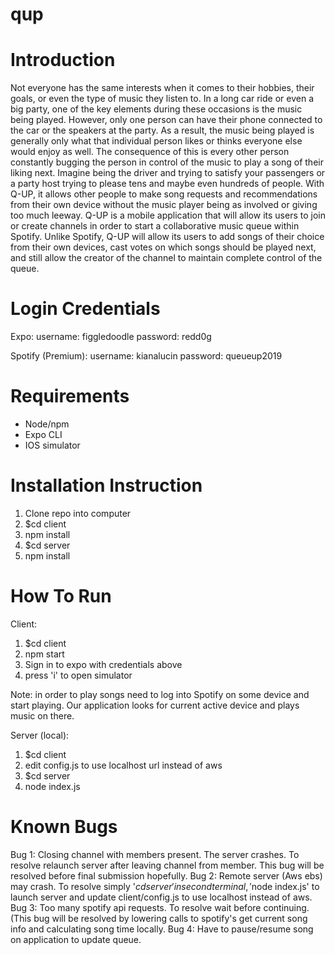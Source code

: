 # qup

# Introduction
Not everyone has the same interests when it comes to their hobbies, their goals, or even the type of music they listen to. In a long car ride or even a big party, one of the key elements during these occasions is the music being played. However, only one person can have their phone connected to the car or the speakers at the party. As a result, the music being played is generally only what that individual person likes or thinks everyone else would enjoy as well. The consequence of this is every other person constantly bugging the person in control of the music to play a song of their liking next. Imagine being the driver and trying to satisfy your passengers or a party host trying to please tens and maybe even hundreds of people. With Q-UP, it allows other people to make song requests and recommendations from their own device without the music player being as involved or giving too much leeway. Q-UP is a mobile application that will allow its users to join or create channels in order to start a collaborative music queue within Spotify. Unlike Spotify, Q-UP will allow its users to add songs of their choice from their own devices, cast votes on which songs should be played next, and still allow the creator of the channel to maintain complete control of the queue.

# Login Credentials

Expo: 
username: figgledoodle
password: redd0g

Spotify (Premium):
username: kianalucin
password: queueup2019

# Requirements
- Node/npm
- Expo CLI
- IOS simulator

# Installation Instruction
1. Clone repo into computer
2. $cd client
3. npm install
4. $cd server
5. npm install

# How To Run
Client:
1. $cd client
2. npm start
3. Sign in to expo with credentials above
4. press 'i' to open simulator

Note: in order to play songs need to log into Spotify on some device and start playing. Our application looks for current active device and plays music on there.

Server (local):
1. $cd client
2. edit config.js to use localhost url instead of aws
1. $cd server
2. node index.js

# Known Bugs
Bug 1: Closing channel with members present. The server crashes. To resolve relaunch server after leaving channel from member. This bug will be resolved before final submission hopefully.
Bug 2: Remote server (Aws ebs) may crash. To resolve simply '$cd server' in second terminal, '$node index.js' to launch server and update client/config.js to use localhost instead of aws.
Bug 3: Too many spotify api requests. To resolve wait before continuing. (This bug will be resolved by lowering calls to spotify's  get current song info and calculating song time locally.
Bug 4: Have to pause/resume song on application to update queue.

